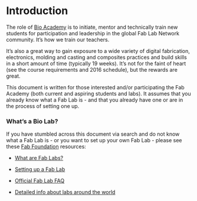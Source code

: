 # Introduction

The role of [Bio Academy](http://www.bio.academany.org/) is to initiate, mentor and technically train new students for participation and leadership in the global Fab Lab Network community. It’s how we train our teachers.

It’s also a great way to gain exposure to a wide variety of digital fabrication, electronics, molding and casting and composites practices and build skills in a short amount of time (typically 19 weeks). It’s not for the faint of heart (see the course requirements and 2016 schedule), but the rewards are great.

This document is written for those interested and/or participating the Fab Academy (both current and aspiring students and labs). It assumes that you already know what a Fab Lab is - and that you already have one or are in the process of setting one up.

### What’s a Bio Lab?

If you have stumbled across this document via search and do not know what a Fab Lab is - or you want to set up your own Fab Lab - please see these [Fab Foundation](http://www.fabfoundation.org/) resources:

* [What are Fab Labs?](http://www.fabfoundation.org/fab-labs/)

* [Setting up a Fab Lab](http://www.fabfoundation.org/fab-labs/setting-up-a-fab-lab/)

* [Official Fab Lab FAQ](http://fab.cba.mit.edu/about/faq/)

* [Detailed info about labs around the world](https://www.fablabs.io)
